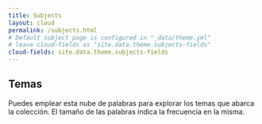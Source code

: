 ```yaml
---
title: Subjects
layout: cloud
permalink: /subjects.html
# Default subject page is configured in "_data/theme.yml"
# leave cloud-fields as "site.data.theme.subjects-fields"
cloud-fields: site.data.theme.subjects-fields
---
```


## Temas

Puedes emplear esta nube de palabras para explorar los temas que abarca la colección.
El tamaño de las palabras indica la frecuencia en la misma.
